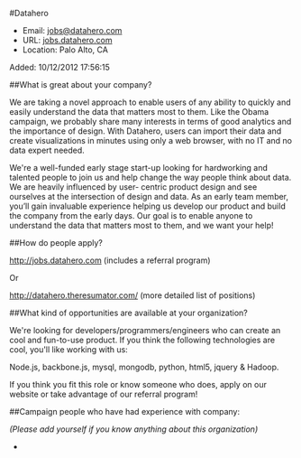 
#Datahero

* Email: [jobs@datahero.com](mailto:jobs@datahero.com)
* URL: [jobs.datahero.com](jobs.datahero.com)
* Location: Palo Alto, CA

Added: 10/12/2012 17:56:15

##What is great about your company?

We are taking a novel approach to enable users of any ability to quickly and easily understand the data that matters most to them.  Like the Obama campaign, we probably share many interests in terms of good analytics and the importance of design.  With Datahero, users can import their data and create visualizations in minutes using only a web browser, with no IT and no data expert needed. 



We're a well-funded early stage start-up looking for hardworking and talented people to join us and help change the way people think about data. We are heavily influenced by user- centric product design and see ourselves at the intersection of design and data. As an early team member, you’ll gain invaluable experience helping us develop our product and build the company from the early days. Our goal is to enable anyone to understand the data that matters most to them, and we want your help!

##How do people apply?

http://jobs.datahero.com (includes a referral program)

Or

http://datahero.theresumator.com/ (more detailed list of positions)

##What kind of opportunities are available at your organization?

We're looking for developers/programmers/engineers who can create an cool and fun-to-use product.  If you think the following technologies are cool, you'll like working with us:

Node.js, backbone.js, mysql, mongodb, python, html5, jquery & Hadoop.



If you think you fit this role or know someone who does, apply on our website or take advantage of our referral program!  

##Campaign people who have had experience with company:

*(Please add yourself if you know anything about this organization)*

* 


    